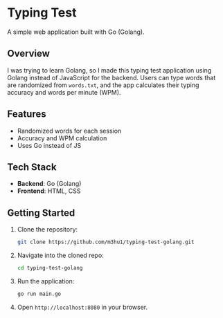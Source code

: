 # Typing Test

A simple web application built with Go (Golang). 

## Overview

I was trying to learn Golang, so I made this typing test application using Golang instead of JavaScript for the backend. Users can type words that are randomized from `words.txt`, and the app calculates their typing accuracy and words per minute (WPM).

## Features

- Randomized words for each session
- Accuracy and WPM calculation
- Uses Go instead of JS

## Tech Stack

- **Backend**: Go (Golang)
- **Frontend**: HTML, CSS

## Getting Started

1. Clone the repository:

   ```bash
   git clone https://github.com/m3hu1/typing-test-golang.git
2. Navigate into the cloned repo:
   ```bash
   cd typing-test-golang
2. Run the application:
   ```bash
   go run main.go
3. Open `http://localhost:8080` in your browser.
